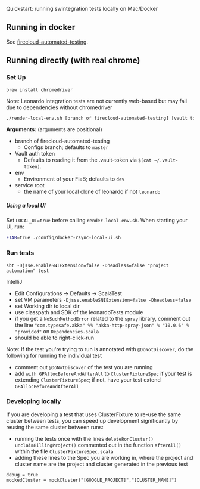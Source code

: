 Quickstart: running swintegration tests locally on Mac/Docker 

## Running in docker

See [firecloud-automated-testing](https://github.com/broadinstitute/firecloud-automated-testing).


## Running directly (with real chrome)

### Set Up

```
brew install chromedriver
```

Note: Leonardo integration tests are not currently web-based but may fail due to dependencies without chromedriver

```bash
./render-local-env.sh [branch of firecloud-automated-testing] [vault token] [env] [service root]
```

**Arguments:** (arguments are positional)

* branch of firecloud-automated-testing
    * Configs branch; defaults to `master`
* Vault auth token
	* Defaults to reading it from the .vault-token via `$(cat ~/.vault-token)`.
* env
	* Environment of your FiaB; defaults to `dev`
* service root
    * the name of your local clone of leonardo if not `leonardo`
	
##### Using a local UI

Set `LOCAL_UI=true` before calling `render-local-env.sh`.   When starting your UI, run:

```bash
FIAB=true ./config/docker-rsync-local-ui.sh
```
	
### Run tests

`sbt -Djsse.enableSNIExtension=false -Dheadless=false "project automation" test`

IntelliJ
- Edit Configurations -> Defaults -> ScalaTest
- set VM parameters `-Djsse.enableSNIExtension=false -Dheadless=false`
- set Working dir to local dir
- use classpath and SDK of the leonardoTests module
- if you get a `NoSuchMethodError` related to the `spray` library, comment out the line `"com.typesafe.akka" %% "akka-http-spray-json" % "10.0.6" % "provided"` on `Dependencies.scala`
- should be able to right-click-run

Note: If the test you're trying to run is annotated with `@DoNotDiscover`, do the following for running the individual test
- comment out `@DoNotDiscover` of the test you are running
- add `with GPAllocBeforeAndAfterAll` to `ClusterFixtureSpec` if your test is extending `ClusterFixtureSpec`; if not, have your test extend `GPAllocBeforeAndAfterAll`

### Developing locally

If you are developing a test that uses ClusterFixture to re-use the same cluster between tests, you can speed up development significantly by reusing the same cluster between runs:
- running the tests once with the lines `deleteRonCluster() 
    unclaimBillingProject()` commented out in the function `afterAll()` within the file `ClusterFixtureSpec.scala`
- adding these lines to the Spec you are working in, where the project and cluster name are the project and cluster generated in the previous test 

```
debug = true
mockedCluster = mockCluster("[GOOGLE_PROJECT]","[CLUSTER_NAME]")
```
